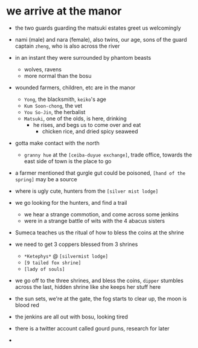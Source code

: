 # we arrive at the manor
- the two guards guarding the matsuki estates greet us welcomingly
- nami (male) and nara (female), also twins, our age, sons of the guard captain `zheng`, who is also across the river

- in an instant they were surrounded by phantom beasts
    - wolves, ravens
    - more normal than the bosu

- wounded farmers, children, etc are in the manor
    - `Yong`, the blacksmith, `keiko`'s age
    - `Kum Soon-chong`, the vet
    - `You So-Jin`, the herbalist
    - `Matsuki`, one of the olds, is here, drinking
        - he rises, and begs us to come over and eat
            - chicken rice, and dried spicy seaweed


- gotta make contact with the north
    - `granny hue` at the `[ceiba-duyue exchange]`, trade office, towards the east side of town is the place to go

- a farmer mentioned that gurgle gut could be poisoned, `[hand of the spring]` may be a source
- where is ugly cute, hunters from the `[silver mist lodge]`

- we go looking for the hunters, and find a trail
    - we hear a strange commotion, and come across some jenkins
    - were in a strange battle of wits with the 4 abacus sisters

- Sumeca teaches us the ritual of how to bless the coins at the shrine

- we need to get 3 coppers blessed from 3 shrines
    - `*Ketephys*` @ `[silvermist lodge]`
    - `[9 tailed fox shrine]`
    - `[lady of souls]`


- we go off to the three shrines, and bless the coins, `dipper` stumbles across the last, hidden shrine like she keeps her stuff here

- the sun sets, we're at the gate, the fog starts to clear up, the moon is blood red
- the jenkins are all out with bosu, looking tired

- there is a twitter account called gourd puns, research for later

- 

